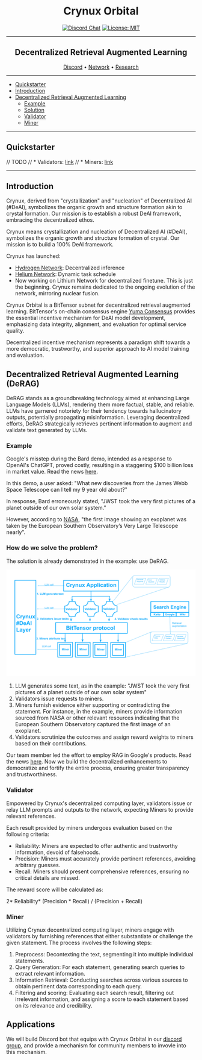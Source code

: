 <div align="center">

# **Crynux Orbital** <!-- omit in toc -->
[![Discord Chat](https://img.shields.io/discord/308323056592486420.svg)](https://discord.gg/vJZnq4ujvK)
[![License: MIT](https://img.shields.io/badge/License-MIT-yellow.svg)](https://opensource.org/licenses/MIT) 

---

## Decentralized Retrieval Augmented Learning<!-- omit in toc -->

[Discord](https://discord.gg/vJZnq4ujvK) • [Network](https://taostats.io/) • [Research](https://www.researchgate.net/lab/Crynux-AI-Lab-Aaron-Yu)
</div>

---
- [Quickstarter](#quickstarter)
- [Introduction](#introduction)
- [Decentralized Retrieval Augmented Learning](#decentralized-retrieval-augmented-learning-derag)
  - [Example](#example)
  - [Solution](#how-do-we-solve-the-problem)
  - [Validator](#validator)
  - [Miner](#miner)

---
## Quickstarter

// TODO
// * Validators: [link](https://crynux.ai)
// * Miners: [link](https://crynux.ai)

---

## Introduction


Crynux, derived from "crystallization" and "nucleation" of Decentralized AI (#DeAI), symbolizes the organic growth and structure formation akin to crystal formation. Our mission is to establish a robust DeAI framework, embracing the decentralized ethos.


Crynux means crystallization and nucleation of Decentralized AI (#DeAI), symbolizes the organic growth and structure formation of crystal. Our mission is to build a 100% DeAI framework.

Crynux has launched:
* [Hydrogen Network](https://blog.crynux.ai/the-hydrogen-network/): Decentralized inference
* [Helium Network](https://blog.crynux.ai/the-helium-network/): Dynamic task schedule
* Now working on Lithium Network for decentralized finetune.
This is just the beginning.
Crynux remains dedicated to the ongoing evolution of the network, mirroring nuclear fusion.

Crynux Orbital is a BitTensor subnet for decentralized retrieval augmented learning.
BitTensor's on-chain consensus engine [Yuma Consensus](https://bittensor.com/documentation/validating/yuma-consensus) provides the essential incentive mechanism for DeAI model development, emphasizing data integrity, alignment, and evaluation for optimal service quality.

Decentralized incentive mechanism represents a paradigm shift towards a more democratic, trustworthy, and superior approach to AI model training and evaluation.

## Decentralized Retrieval Augmented Learning (DeRAG)

DeRAG stands as a groundbreaking technology aimed at enhancing Large Language Models (LLMs), rendering them more factual, stable, and reliable. LLMs have garnered notoriety for their tendency towards hallucinatory outputs, potentially propagating misinformation. Leveraging decentralized efforts, DeRAG strategically retrieves pertinent information to augment and validate text generated by LLMs.


### Example

Google's misstep during the Bard demo, intended as a response to OpenAI's ChatGPT, proved costly, resulting in a staggering $100 billion loss in market value. Read the news [here](https://www.cnn.com/2023/02/08/tech/google-ai-bard-demo-error/index.html).


In this demo, a user asked: "What new discoveries from the James Webb Space Telescope can I tell my 9 year old about?"

In response, Bard erroneously stated, "JWST took the very first pictures of a planet outside of our own solar system." 

However, according to [NASA](https://science.nasa.gov/resource/2m1207-b-first-image-of-an-exoplanet/), "the first image showing an exoplanet was taken by the European Southern Observatory’s Very Large Telescope nearly".


### How do we solve the problem?

The solution is already demonstrated in the example: use DeRAG.

![DeRAG Overview](docs/derag.png)

1. LLM generates some text, as in the example: "JWST took the very first pictures of a planet outside of our own solar system"
2. Validators issue requests to miners.
3. Miners furnish evidence either supporting or contradicting the statement. For instance, in the example, miners provide information sourced from NASA or other relevant resources indicating that the European Southern Observatory captured the first image of an exoplanet.
4. Validators scrutinize the outcomes and assign reward weights to miners based on their contributions.

Our team member led the effort to employ RAG in Google's products. Read the news [here](https://www.theverge.com/23881954/google-bard-ai-fact-checking). Now we build the decentralized enhancements to democratize and fortify the entire process, ensuring greater transparency and trustworthiness.


### Validator

Empowered by Crynux's decentralized computing layer, validators issue or relay LLM prompts and outputs to the network, expecting Miners to provide relevant references.

Each result provided by miners undergoes evaluation based on the following criteria:

* Reliability: Miners are expected to offer authentic and trustworthy information, devoid of falsehoods.
* Precision: Miners must accurately provide pertinent references, avoiding arbitrary guesses.
* Recall: Miners should present comprehensive references, ensuring no critical details are missed.

The reward score will be calculated as:

2* Reliability* (Precision * Recall) / (Precision + Recall)


### Miner

Utilizing Crynux decentralized computing layer, miners engage with validators by furnishing references that either substantiate or challenge the given statement. The process involves the following steps:

1. Preprocess: Decontexting the text, segmenting it into multiple individual statements.
2. Query Generation: For each statement, generating search queries to extract relevant information.
3. Information Retrieval: Conducting searches across various sources to obtain pertinent data corresponding to each query.
4. Filtering and scoring: Evaluating each search result, filtering out irrelevant information, and assigning a score to each statement based on its relevance and credibility.


## Applications

We will build Discord bot that equips with Crynux Orbital in our [discord group](https://discord.gg/vJZnq4ujvK), and provide a mechanism for community members to invovle into this mechanism.


